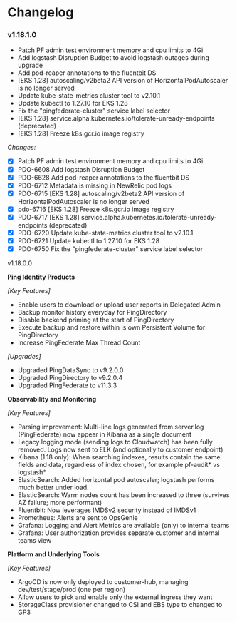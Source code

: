 # Changelog

### v1.18.1.0

- Patch PF admin test environment memory and cpu limits to 4Gi
- Add logstash Disruption Budget to avoid logstash outages during upgrade
- Add pod-reaper annotations to the fluentbit DS
- [EKS 1.28] autoscaling/v2beta2 API version of HorizontalPodAutoscaler is no longer served
- Update kube-state-metrics cluster tool to v2.10.1
- Update kubectl to 1.27.10 for EKS 1.28
- Fix the "pingfederate-cluster" service label selector
- [EKS 1.28] service.alpha.kubernetes.io/tolerate-unready-endpoints (deprecated)
- [EKS 1.28]  Freeze k8s.gcr.io image registry

_Changes:_

- [X] Patch PF admin test environment memory and cpu limits to 4Gi
- [X] PDO-6608 Add logstash Disruption Budget
- [X] PDO-6628 Add pod-reaper annotations to the fluentbit DS
- [X] PDO-6712 Metadata is missing in NewRelic pod logs
- [X] PDO-6715 [EKS 1.28] autoscaling/v2beta2 API version of HorizontalPodAutoscaler is no longer served
- [X] pdo-6716 [EKS 1.28]  Freeze k8s.gcr.io image registry
- [X] PDO-6717 [EKS 1.28] service.alpha.kubernetes.io/tolerate-unready-endpoints (deprecated)
- [X] PDO-6720 Update kube-state-metrics cluster tool to v2.10.1
- [X] PDO-6721 Update kubectl to 1.27.10 for EKS 1.28
- [X] PDO-6750 Fix the "pingfederate-cluster" service label selector

v1.18.0.0

**Ping Identity Products**

_[Key Features]_
- Enable users to download or upload user reports in Delegated Admin
- Backup monitor history everyday for PingDirectory
- Disable backend priming at the start of PingDirectory
- Execute backup and restore within is own Persistent Volume for PingDirectory
- Increase PingFederate Max Thread Count

_[Upgrades]_
- Upgraded PingDataSync to v9.2.0.0
- Upgraded PingDirectory to v9.2.0.4
- Upgraded PingFederate to v11.3.3

**Observability and Monitoring**

_[Key Features]_
- Parsing improvement: Multi-line logs generated from server.log (PingFederate) now appear in Kibana as a single document
- Legacy logging mode (sending logs to Cloudwatch) has been fully removed. Logs now sent to ELK (and optionally to customer endpoint)
- Kibana (1.18 only): When searching indexes, results contain the same fields and data, regardless of index chosen, for example pf-audit* vs logstash*
- ElasticSearch: Added horizontal pod autoscaler; logstash performs much better under load.
- ElasticSearch: Warm nodes count has been increased to three (survives AZ failure; more performant)
- Fluentbit: Now leverages IMDSv2 security instead of IMDSv1
- Prometheus: Alerts are sent to OpsGenie
- Grafana: Logging and Alert Metrics are available (only) to internal teams
- Grafana: User authorization provides separate customer and internal teams view

**Platform and Underlying Tools**

_[Key Features]_
- ArgoCD is now only deployed to customer-hub, managing dev/test/stage/prod (one per region)
- Allow users to pick and enable only the external ingress they want
- StorageClass provisioner changed to CSI and EBS type to changed to GP3